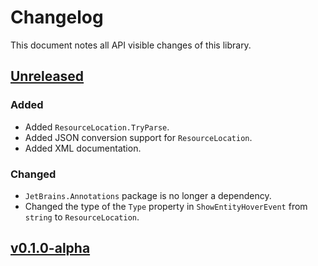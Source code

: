 # Changelog

This document notes all API visible changes of this library.

## [Unreleased]

### Added

- Added `ResourceLocation.TryParse`.
- Added JSON conversion support for `ResourceLocation`.
- Added XML documentation.

### Changed

- `JetBrains.Annotations` package is no longer a dependency.
- Changed the type of the `Type` property in `ShowEntityHoverEvent` from `string` to `ResourceLocation`.

## [v0.1.0-alpha]

[Unreleased]: https://codeberg.org/WithLithum/MineJason/compare/v0.1.0-alpha...trunk
[v0.1.0-alpha]: https://codeberg.org/WithLithum/MineJason/src/tag/v0.1.0-alpha